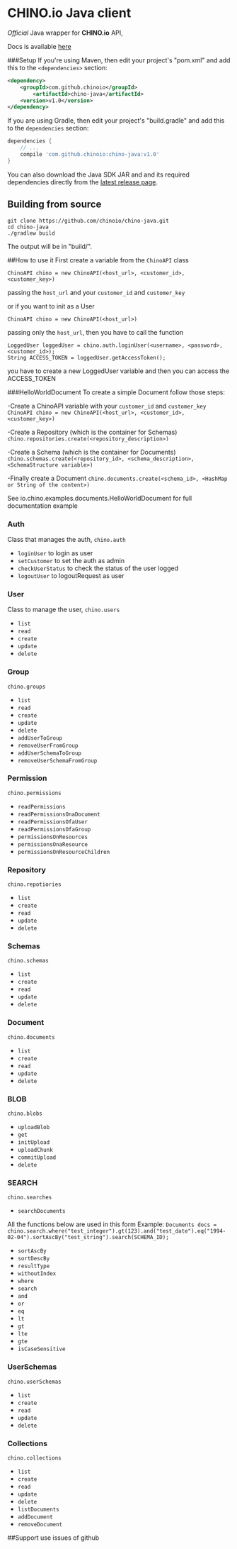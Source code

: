 #  CHINO.io Java client #
*Official* Java wrapper for **CHINO.io** API,

Docs is available [here](http://docs.chino.io)

###Setup
If you're using Maven, then edit your project's "pom.xml" and add this to the `<dependencies>` section:

```xml
<dependency>
	<groupId>com.github.chinoio</groupId>
	    <artifactId>chino-java</artifactId>
	<version>v1.0</version>
</dependency>
```

If you are using Gradle, then edit your project's "build.gradle" and add this to the `dependencies` section:

```groovy
dependencies {
    // ...
    compile 'com.github.chinoio:chino-java:v1.0'
}
```

You can also download the Java SDK JAR and and its required dependencies directly from the [latest release page](https://github.com/chinoio/chino-java/releases/latest).

## Building from source

```
git clone https://github.com/chinoio/chino-java.git
cd chino-java
./gradlew build
```

The output will be in "build/".

##How to use it
First create a variable from the `ChinoAPI` class

`ChinoAPI chino = new ChinoAPI(<host_url>, <customer_id>, <customer_key>)`

passing the `host_url` and your `customer_id` and `customer_key`

or if you want to init as a User

`ChinoAPI chino = new ChinoAPI(<host_url>)`

passing only the `host_url`, then you have to call the function

```
LoggedUser loggedUser = chino.auth.loginUser(<username>, <password>, <customer_id>);
String ACCESS_TOKEN = loggedUser.getAccessToken();
```

you have to create a new LoggedUser variable and then you can access the ACCESS_TOKEN

###HelloWorldDocument
To create a simple Document follow those steps:

-Create a ChinoAPI variable with your  `customer_id` and `customer_key`
`ChinoAPI chino = new ChinoAPI(<host_url>, <customer_id>, <customer_key>)`

-Create a Repository (which is the container for Schemas)   
 `chino.repositories.create(<repository_description>)`

-Create a Schema (which is the container for Documents)
 `chino.schemas.create(<repository_id>, <schema_description>, <SchemaStructure variable>)`

-Finally create a Document
 `chino.documents.create(<schema_id>, <HashMap or String of the content>)`

See io.chino.examples.documents.HelloWorldDocument for full documentation example
    
### Auth
Class that manages the auth, `chino.auth`

- `loginUser` to login as user
- `setCustomer` to set the auth as admin
- `checkUserStatus` to check the status of the user logged
- `logoutUser` to logoutRequest as user

### User
Class to manage the user, `chino.users`

- `list`
- `read`
- `create`
- `update`
- `delete`

### Group
`chino.groups`

- `list`
- `read`
- `create`
- `update`
- `delete`
- `addUserToGroup`
- `removeUserFromGroup`
- `addUserSchemaToGroup`
- `removeUserSchemaFromGroup`

### Permission
`chino.permissions`

- `readPermissions`
- `readPermissionsOnaDocument`
- `readPermissionsOfaUser`
- `readPermissionsOfaGroup`
- `permissionsOnResources`
- `permissionsOnaResource`
- `permissionsOnResourceChildren`

### Repository
`chino.repotiories`

- `list`
- `create`
- `read`
- `update`
- `delete`

### Schemas
`chino.schemas`

- `list`
- `create`
- `read`
- `update`
- `delete`

### Document
`chino.documents`

- `list`
- `create`
- `read`
- `update`
- `delete`


### BLOB
`chino.blobs`

- `uploadBlob`
- `get`
- `initUpload`
- `uploadChunk`
- `commitUpload`
- `delete`

### SEARCH
`chino.searches`

- `searchDocuments`

All the functions below are used in this form
Example:
`Documents docs = chino.search.where("test_integer").gt(123).and("test_date").eq("1994-02-04").sortAscBy("test_string").search(SCHEMA_ID);`

- `sortAscBy`
- `sortDescBy`
- `resultType`
- `withoutIndex`
- `where`
- `search`
- `and`
- `or`
- `eq`
- `lt`
- `gt`
- `lte`
- `gte`
- `isCaseSensitive`

### UserSchemas
`chino.userSchemas`

- `list`
- `create`
- `read`
- `update`
- `delete`

### Collections
`chino.collections`

- `list`
- `create`
- `read`
- `update`
- `delete`
- `listDocuments`
- `addDocument`
- `removeDocument`

##Support
use issues of github 
